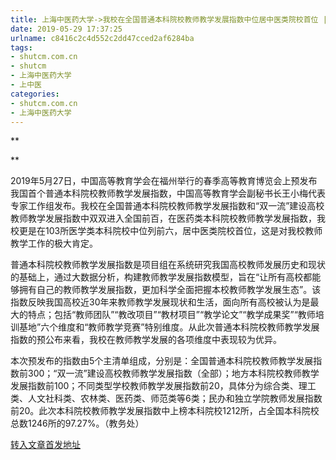 ```yaml
---
title: 上海中医药大学->我校在全国普通本科院校教师教学发展指数中位居中医类院校首位 | shutcm.com.cn
date: 2019-05-29 17:37:25
urlname: c8416c2c4d552c2dd47cced2af6284ba
tags: 
- shutcm.com.cn
- shutcm
- 上海中医药大学
- 上中医
categories:
- shutcm.com.cn
- 上海中医药大学
---
```



**

**

2019年5月27日，中国高等教育学会在福州举行的春季高等教育博览会上预发布我国首个普通本科院校教师教学发展指数，中国高等教育学会副秘书长王小梅代表专家工作组发布。我校在全国普通本科院校教师教学发展指数和“双一流”建设高校教师教学发展指数中双双进入全国前百，在医药类本科院校教师教学发展指数，我校更是在103所医学类本科院校中位列前六，居中医类院校首位，这是对我校教师教学工作的极大肯定。

普通本科院校教师教学发展指数是项目组在系统研究我国高校教师发展历史和现状的基础上，通过大数据分析，构建教师教学发展指数模型，旨在“让所有高校都能够拥有自己的教师教学发展指数，更加科学全面把握本校教师教学发展生态”。该指数反映我国高校近30年来教师教学发展现状和生活，面向所有高校被认为是最大的特点；包括“教师团队”“教改项目”“教材项目”“教学论文”“教学成果奖”“教师培训基地”六个维度和“教师教学竞赛”特别维度。从此次普通本科院校教师教学发展指数的预公布来看，我校在教师教学发展的各项维度中表现较为优异。

本次预发布的指数由5个主清单组成，分别是：全国普通本科院校教师教学发展指数前300；“双一流”建设高校教师教学发展指数（全部）；地方本科院校教师教学发展指数前100；不同类型学校教师教学发展指数前20，具体分为综合类、理工类、人文社科类、农林类、医药类、师范类等6类；民办和独立学院教师发展指数前20。此次本科院校教师教学发展指数中上榜本科院校1212所，占全国本科院校总数1246所的97.27%。（教务处）





[转入文章首发地址](https://www.shutcm.edu.cn/2019/0529/c221a104796/page.htm)